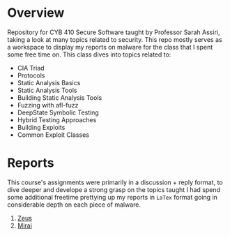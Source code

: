 # Overview
Repository for CYB 410 Secure Software taught by Professor Sarah Assiri, taking a
look at many topics related to security. This repo mostly serves as a workspace
to display my reports on malware for the class that I spent some free time on. 
This class dives into topics related to: 

* CIA Triad
* Protocols
* Static Analysis Basics
* Static Analysis Tools
* Building Static Analysis Tools
* Fuzzing with afl-fuzz
* DeepState Symbolic Testing
* Hybrid Testing Approaches
* Building Exploits
* Common Exploit Classes


# Reports
This course's assignments were primarily in a discussion + reply format, to dive deeper and develope
a strong grasp on the topics taught I had spend some additional freetime prettying up my reports in 
`LaTex` format going in considerable depth on each piece of malware. 

1) [Zeus](https://github.com/akielaries/CYB410-secure-software/blob/main/assignment-1/reports/assignment-1.pdf)
2) [Mirai](https://github.com/akielaries/CYB410-secure-software/blob/main/assignment-2/reports/assignment2.pdf)
